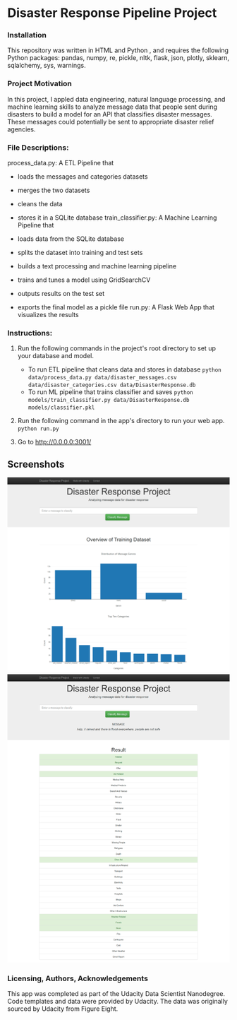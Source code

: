 # Disaster Response Pipeline Project
### Installation
This repository was written in HTML and Python , and requires the following Python packages: pandas, numpy, re, pickle, nltk, flask, json, plotly, sklearn, sqlalchemy, sys, warnings.

### Project Motivation
In this project, I appled data engineering, natural language processing, and machine learning skills to analyze message data that people sent during disasters to build a model for an API that classifies disaster messages. These messages could potentially be sent to appropriate disaster relief agencies.

### File Descriptions:
process_data.py: A ETL Pipeline that

* loads the messages and categories datasets
* merges the two datasets
* cleans the data
* stores it in a SQLite database
train_classifier.py: A Machine Learning Pipeline that

* loads data from the SQLite database
* splits the dataset into training and test sets
* builds a text processing and machine learning pipeline
* trains and tunes a model using GridSearchCV
* outputs results on the test set
* exports the final model as a pickle file
run.py: A Flask Web App that visualizes the results

### Instructions:
1. Run the following commands in the project's root directory to set up your database and model.

    - To run ETL pipeline that cleans data and stores in database
        `python data/process_data.py data/disaster_messages.csv data/disaster_categories.csv data/DisasterResponse.db`
    - To run ML pipeline that trains classifier and saves
        `python models/train_classifier.py data/DisasterResponse.db models/classifier.pkl`

2. Run the following command in the app's directory to run your web app.
    `python run.py`

3. Go to http://0.0.0.0:3001/

## Screenshots
![Figure 1](images/image.png)
![Figure 2](images/image2.png)

### Licensing, Authors, Acknowledgements
This app was completed as part of the Udacity Data Scientist Nanodegree. Code templates and data were provided by Udacity. The data was originally sourced by Udacity from Figure Eight.



